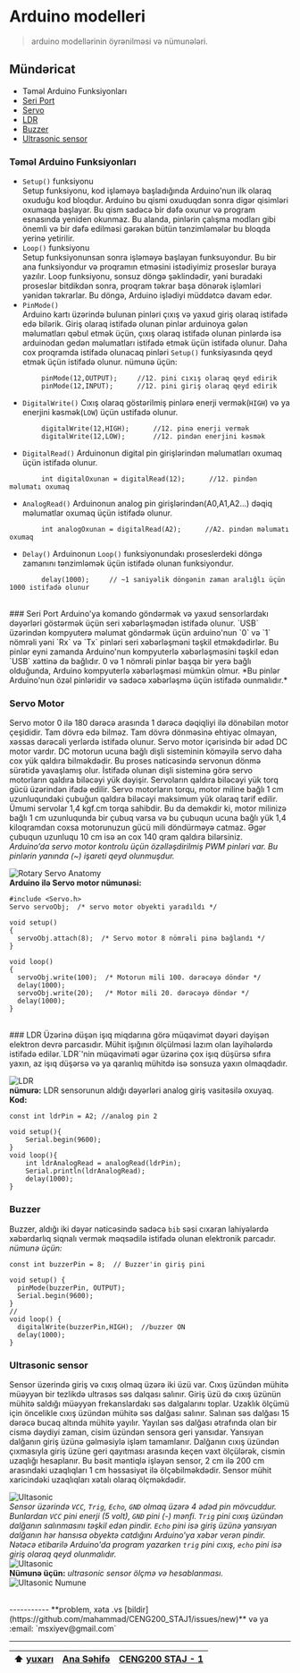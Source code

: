 # Arduino modelleri
> arduino modellərinin öyrənilməsi və nümunələri.

## Mündəricat
- Təməl Arduino Funksiyonları
- [Seri Port](https://github.com/mahammad/CENG200_STAJ1/blob/master/arduino-exp/a_models.md#seri-port)
- [Servo](https://github.com/mahammad/CENG200_STAJ1/blob/master/arduino-exp/a_models.md#servo-motor)
- [LDR](https://github.com/mahammad/CENG200_STAJ1/blob/master/arduino-exp/a_models.md#ldr)
- [Buzzer](https://github.com/mahammad/CENG200_STAJ1/blob/master/arduino-exp/a_models.md#buzzer)
- [Ultrasonic sensor](https://github.com/mahammad/CENG200_STAJ1/blob/master/arduino-exp/a_models.md#ultrasonic-sensor)

### Təməl Arduino Funksiyonları

 - `Setup()` funksiyonu <br>
		Setup funksiyonu, kod işləməyə başladığında Arduino'nun ilk olaraq oxuduğu kod bloqdur. Arduino bu qismi oxuduqdan sonra digər qisimləri oxumaqa başlayar. Bu qism sadəcə bir dəfə oxunur və program esnasında yeniden okunmaz. Bu alanda, pinlərin çalışma modları gibi önemli və bir dəfə edilməsi gərəkən bütün tənzimləmələr bu bloqda yerinə yetirilir. <br>
 - `Loop()` funksiyonu <br> 
		Setup funksiyonunsan sonra işləməyə başlayan funksuyondur. Bu bir ana funksiyondur və proqramın etməsini istədiyimiz proseslər buraya yazılır. Loop funksiyonu, sonsuz döngə şəklindədir, yəni buradaki proseslər bitdikdən sonra, proqram təkrar başa dönərək işləmləri yənidən təkrarlar. Bu döngə, Arduino işlədiyi müddətcə davam edər.
 - `PinMode()` <br>
		Arduino kartı üzərində bulunan pinləri çıxış və yaxud giriş olaraq istifadə edə bilərik. Giriş olaraq istifadə olunan pinlər arduinoya gələn məlumatları qəbul etmək üçün, çıxış olaraq istifadə olunan pinlərdə isə arduinodan gedən məlumatları istifadə etmək üçün istifadə olunur. Daha cox proqramda istifadə olunacaq pinləri `Setup()` funksiyasında qeyd etmək üçün istifadə olunur. 
	    nümunə üçün: <br>
```Arduino
		pinMode(12,OUTPUT); 	//12. pini cıxış olaraq qeyd edirik 
		pinMode(12,INPUT);  	//12. pini giriş olaraq qeyd edirik 
```
 - `DigitalWrite()`
 		Cıxış olaraq göstərilmiş pinlərə enerji vermək(`HIGH`) və ya enerjini kəsmək(`LOW`) üçün ustifadə olunur. 
```Arduino
 		digitalWrite(12,HIGH);      //12. pinə enerji vermək
 		digitalWrite(12,LOW);       //12. pindən enerjini kəsmək
```
 - `DigitalRead()`
 		Arduinonun digital pin girişlərindən məlumatları oxumaq üçün istifadə olunur. 
```Arduino
 		int digitalOxunan = digitalRead(12);      //12. pindən məlumatı oxumaq
``` 
 - `AnalogRead()`
 		Arduinonun analog pin girişlərindən(A0,A1,A2...) dəqiq məlumatlar oxumaq üçün istifadə olunur. 
```Arduino
 		int analogOxunan = digitalRead(A2);      //A2. pindən məlumatı oxumaq
``` 
 - `Delay()`
 		Arduinonun `Loop()` funksiyonundakı proseslerdeki döngə zamanını tənzimləmək üçün istifadə olunan funksiyondur.
```Arduino
 		delay(1000);     // ~1 saniyəlik döngənin zaman aralığlı üçün 1000 istifadə olunur
```
 
<br>
### Seri Port
Arduino'ya komando göndərmək və yaxud sensorlardakı dəyərləri göstərmək üçün seri xəbərləşmədən istifadə olunur. `USB` üzərindən kompyuterə məlumat göndərmək üçün arduino'nun `0` və `1` nömrəli yəni `Rx` və `Tx` pinləri seri xəbərləşməni təşkil etməkdədirlər. Bu pinlər eyni zamanda Arduino'nun kompyuterlə xəbərləşməsini təşkil edən `USB` xəttinə də bağlıdır. 0 və 1 nömrəli pinlər başqa bir yerə bağlı olduğunda, Arduino kompyuterlə xəbərləşməsi mümkün olmur. *Bu pinlər Arduino'nun özəl pinləridir və sadəcə xəbərləşmə üçün istifadə ounmalıdır.*

### Servo Motor

Servo motor 0 ilə 180 dərəcə arasında 1 dərəcə dəqiqliyi ilə dönəbilən motor çeşididir. Tam dövrə edə bilməz. Tam dövrə dönməsinə ehtiyac olmayan, xəssas dərəcəli yerlərdə istifadə olunur. Servo motor içərisində bir ədəd DC motor vardır. DC motorun ucuna bağlı dişli sisteminin köməyilə servo daha cox yük qaldıra bilməkdədir. Bu proses nəticəsində servonun dönmə sürətidə yavaşlamış olur. İstifadə olunan dişli sisteminə görə servo motorların qaldıra biləcəyi yük dəyişir. Servoların qaldıra biləcəyi yük torq gücü üzərindən ifadə edilir. Servo motorların torqu, motor miline bağlı 1 cm uzunluqundaki çubuğun qaldıra biləcəyi maksimum yük olaraq tarif edilir. Ümumi servolar 1,4 kgf.cm torqa sahibdir. Bu da deməkdir ki, motor milinizə bağlı 1 cm uzunluqunda bir çubuq varsa və bu çubuqun ucuna bağlı yük 1,4 kiloqramdan coxsa motorunuzun gücü mili döndürməyə catmaz. Əgər çubuqun uzunluqu 10 cm isə ən cox 140 qram qaldıra bilərsiniz.
<br>
*Arduino’da servo motor kontrolu üçün özəlləşdirilmiş PWM pinləri var. Bu pinlərin yanında (~) işareti qeyd olunmuşdur.* <br>

![Rotary Servo Anatomy](/arduino-exp/img/servo.png ) 
<br>
**Arduino ilə Servo motor nümunəsi:**
```Arduino
#include <Servo.h>  
Servo servoObj;  /* servo motor obyekti yaradıldı */

void setup()
{
  servoObj.attach(8);  /* Servo motor 8 nömrəli pinə bağlandı */
}
 
void loop()
{
  servoObj.write(100);  /* Motorun mili 100. dərəcəyə döndər */
  delay(1000);
  servoObj.write(20);   /* Motor mili 20. dərəcəyə döndər */
  delay(1000);
}
```
<br>
### LDR
 Üzərinə düşən işıq miqdarına görə müqavimət dəyəri dəyişən elektron devrə parcasıdır. Mühit işığının ölçülməsi lazım olan layihələrdə istifadə edilər.`LDR`'nin müqaviməti əgər üzərinə çox işıq düşürsə sıfıra yaxın, az işıq düşərsə və ya qaranlıq mühitdə isə sonsuza yaxın olmaqdadır. 

![LDR](/arduino-exp/img/ldr.jpg ) 
<br>
**nümurə:** LDR sensorunun aldığı dəyərləri analog giriş vasitəsilə oxuyaq. <br> **Kod:**

```Arduino
const int ldrPin = A2; //analog pin 2

void setup(){
	Serial.begin(9600);
}
void loop(){
	int ldrAnalogRead = analogRead(ldrPin);
	Serial.println(ldrAnalogRead);
	delay(1000);
}
```
### Buzzer
Buzzer, aldığı iki dəyər nəticəsində sadəcə `bib` səsi cıxaran lahiyələrdə xəbərdarlıq siqnalı vermək məqsədilə istifadə olunan elektronik parcadır. <br> *nümunə üçün:* 
```Arduino
const int buzzerPin = 8;  // Buzzer'in giriş pini

void setup() {
  pinMode(buzzerPin, OUTPUT);
  Serial.begin(9600); 
}
//
void loop() {
  digitalWrite(buzzerPin,HIGH);  //buzzer ON
  delay(1000);
}
```

### Ultrasonic sensor
Sensor üzerində giriş və cıxış olmaq üzərə iki üzü var. Cıxış üzündən mühitə müəyyən bir tezlikdə ultrasəs səs dalqası salınır. Giriş üzü də cıxış üzünün mühitə saldığı müəyyən frekanslardakı səs dalgalarını toplar. Uzaklık ölçümü için öncelikle cıxış üzündən mühitə səs dalğası salınır. Salınan səs dalğası 15 dərəcə bucaq altında mühitə yayılır. Yayılan səs dalğası ətrafında olan bir cismə dəydiyi zaman, cisim üzündən sensora geri yansıdar. Yansıyan dalğanın giriş üzünə gəlməsiylə işləm tamamlanır. Dalğanın cıxış üzündən çıxmasıyla giriş üzüne geri qayıtması arasında keçen vaxt ölçülərək, cismin uzaqlığı hesaplanır. Bu bəsit məntiqlə işləyən sensor, 2 cm ilə 200 cm arasındaki uzaqlıqları 1 cm həssasiyət ilə ölçəbilməkdədir. Sensor mühit xaricindəki uzaqlıqları xətalı olaraq ölçməkdədir. <br>

![Ultasonic](/arduino-exp/img/ultrasonic.png) <br> 
*Sensor üzərində `VCC`, `Trig`, `Echo`, `GND` olmaq üzərə 4 ədəd pin mövcuddur. Bunlardan `VCC` pini enerji (5 volt), `GND` pini (-) mənfi. `Trig` pini cıxış üzündən dalğanın salınmasını təşkil edən pindir. `Echo` pini isə giriş üzünə yansıyan dalğanın hər hansısa obyektə catdığını Arduino'ya xəbər verən pindir. Nətəcə etibarilə Arduino'da program yazarken `trig` pini cıxış, `echo` pini isə giriş olaraq qeyd olunmalıdır.* <br>
![Ultasonic](/arduino-exp/img/ultrasonic1.png) <br>
**Nümunə üçün:** *ultrasonic sensor ölçmə və hesablanması.* <br>
![Ultasonic Numune](/arduino-exp/img/Ultrasonic-Sensor-Equasions.png ) <br>


<br>
-----------
**problem, xəta .vs [bildir](https://github.com/mahammad/CENG200_STAJ1/issues/new)** və ya :email: `msxiyev@gmail.com`

---------------------------
 :arrow_up: [yuxarı](https://github.com/mahammad/CENG200_STAJ1/blob/master/arduino-exp/a_models.md#arduino-modelleri)| [Ana Səhifə](https://github.com/mahammad/CENG200_STAJ1/blob/master/rm/az.md#azerkosmos-t%C9%99cr%C3%BCb%C9%99-program%C4%B1-tap%C5%9F%C4%B1r%C4%B1qlar%C4%B1) |[CENG200 STAJ - 1](https://github.com/mahammad/CENG200_STAJ1#ceng200-staj---1)	     
 ---|----|----